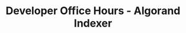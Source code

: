 ---
title: "Developer Office Hours - Algorand Indexer"
description: "This guide covers how to download the Indexer and read blockchain data using it. Detailed and live code examples are provided."
type: "course"
category: "Developer Office Hours,Algorand Components"
difficulty: "Advanced"
summary: "Download Indexer and read blockchain data"
file_path: ""
image: "https://assets-global.website-files.com/5e39e095596498a8b9624af1/5ffca6e3e0d8ad9231cc2af6_Portfolio-course---final.png"
link: "https://www.youtube.com/watch?v=m8gooZ_VDeY&ab_channel=Algorand"
status: "open"
---